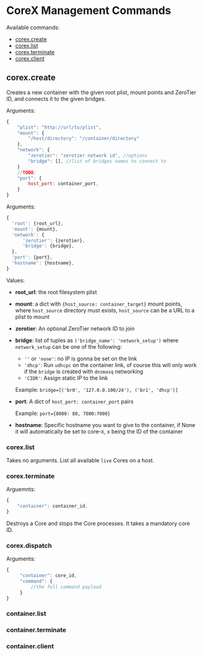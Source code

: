# CoreX Management Commands

Available commands:

- [corex.create](#create)
- [corex.list](#list)
- [corex.terminate](#terminate)
- [corex.client](#client)


<a id="create"></a>
## corex.create

Creates a new container with the given root plist, mount points and ZeroTier ID, and connects it to the given bridges.


Arguments:

```javascript
{
    "plist": "http://url/to/plist",
    "mount": {
        "/host/directory": "/container/directory"
    },
    "network": {
        "zerotier": "zerotier network id", //options
        "bridge": [], //list of bridges names to connect to
    }
    //TODO:
    "port": {
        host_port: container_port,
    }
}
```

Arguments:

```javascript
{
  'root': {root_url},
  'mount': {mount},
  'network': {
      'zerotier': {zerotier},
      'bridge': {bridge},
  },
  'port': {port},
  'hostname': {hostname},
}
```

Values:

- **root_url**: the root filesystem plist

- **mount**: a dict with `{host_source: container_target}` mount points, where `host_source` directory must exists, `host_source` can be a URL to a plist to mount

- **zerotier**: An optional ZeroTier network ID to join

- **bridge**: list of tuples as `('bridge_name': 'network_setup')` where `network_setup` can be one of the following:
  - `''` or `'none'`: no IP is gonna be set on the link
  - `'dhcp'`: Run `udhcpc` on the container link, of course this will only work if the `bridge` is created with `dnsmasq` networking
  - `'CIDR'`: Assign static IP to the link

  Example: `bridge=[('br0', '127.0.0.100/24'), ('br1', 'dhcp')]`

- **port**: A dict of `host_port: container_port` pairs

  Example: `port={8080: 80, 7000:7000}`

- **hostname**: Specific hostname you want to give to the container, if None it will automatically be set to core-x, x being the ID of the container



### corex.list
Takes no arguments.
List all available `live` Cores on a host.

### corex.terminate
Arguemnts:
```javascript
{
    "container": container_id,
}
```
Destroys a Core and stops the Core processes. It takes a mandatory core ID.

### corex.dispatch
Arguments:
```javascript
{
     "container": core_id,
     "command": {
         //the full command payload
     }
}
```



<a id="list"></a>
### container.list

<a id="terminate"></a>
### container.terminate

<a id="client"></a>
### container.client
